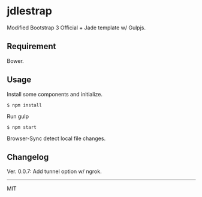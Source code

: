 # jdlestrap

Modified Bootstrap 3 Official + Jade template w/ Gulpjs.

## Requirement

Bower.

## Usage

Install some components and initialize.

	$ npm install

Run gulp

	$ npm start

Browser-Sync detect local file changes.

## Changelog

Ver. 0.0.7: Add tunnel option w/ ngrok.

---

MIT
